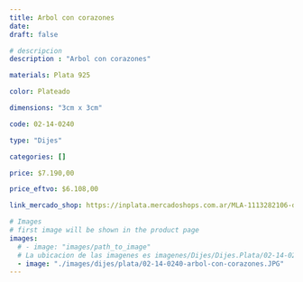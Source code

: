 ```yaml
---
title: Arbol con corazones
date: 
draft: false

# descripcion
description : "Arbol con corazones"

materials: Plata 925

color: Plateado

dimensions: "3cm x 3cm"

code: 02-14-0240

type: "Dijes"

categories: []

price: $7.190,00

price_eftvo: $6.108,00

link_mercado_shop: https://inplata.mercadoshops.com.ar/MLA-1113282106-dije-plata-arbol-con-corazones-_JM

# Images
# first image will be shown in the product page
images:
  # - image: "images/path_to_image"
  # La ubicacion de las imagenes es imagenes/Dijes/Dijes.Plata/02-14-0240-arbol-con-corazones
  - image: "./images/dijes/plata/02-14-0240-arbol-con-corazones.JPG"
---
```

